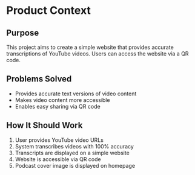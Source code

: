 # Product Context

## Purpose
This project aims to create a simple website that provides accurate transcriptions of YouTube videos. Users can access the website via a QR code.

## Problems Solved
- Provides accurate text versions of video content
- Makes video content more accessible
- Enables easy sharing via QR code

## How It Should Work
1. User provides YouTube video URLs
2. System transcribes videos with 100% accuracy
3. Transcripts are displayed on a simple website
4. Website is accessible via QR code
5. Podcast cover image is displayed on homepage
